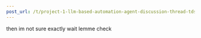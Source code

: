 ```yaml
---
post_url: /t/project-1-llm-based-automation-agent-discussion-thread-tds-jan-2025/164277/165
---
```

then im not sure exactly wait lemme check